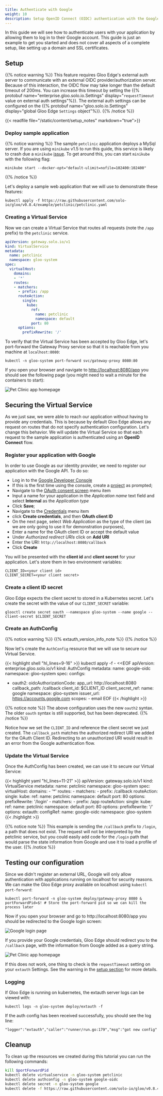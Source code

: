 ```yaml
---
title: Authenticate with Google
weight: 10
description: Setup OpenID Connect (OIDC) authentication with the Google identity provider. 
---
```


In this guide we will see how to authenticate users with your application by allowing them to log in to their Google 
account. This guide is just an example to get you started and does not cover all aspects of a complete setup, 
like setting up a domain and SSL certificates.

## Setup
{{% notice warning %}}
This feature requires Gloo Edge's external auth server to communicate with an external OIDC provider/authorization server.
Because of this interaction, the OIDC flow may take longer than the default timeout of 200ms.
You can increase this timeout by setting the {{% protobuf name="enterprise.gloo.solo.io.Settings" display="`requestTimeout` value on external auth settings"%}}.
The external auth settings can be configured on the {{% protobuf name="gloo.solo.io.Settings" display="global Gloo Edge `Settings` object"%}}.
{{% /notice %}}

{{< readfile file="/static/content/setup_notes" markdown="true">}}

### Deploy sample application
{{% notice warning %}}
The sample `petclinic` application deploys a MySql server. If you are using `minikube` v1.5 to run this guide, this 
service is likely to crash due a `minikube` [issue](https://github.com/kubernetes/minikube/issues/5751). 
To get around this, you can start `minikube` with the following flag:

```shell
minikube start --docker-opt="default-ulimit=nofile=102400:102400" 
```
{{% /notice %}}

Let's deploy a sample web application that we will use to demonstrate these features:
```shell
kubectl apply -f https://raw.githubusercontent.com/solo-io/gloo/v0.8.4/example/petclinic/petclinic.yaml
```

### Creating a Virtual Service
Now we can create a Virtual Service that routes all requests (note the `/app` prefix) to the `petclinic` service.

```yaml
apiVersion: gateway.solo.io/v1
kind: VirtualService
metadata:
  name: petclinic
  namespace: gloo-system
spec:
  virtualHost:
    domains:
    - '*'
    routes:
    - matchers:
      - prefix: /app
      routeAction:
        single:
          kube:
            ref:
              name: petclinic
              namespace: default
            port: 80
      options:
        prefixRewrite: '/'
```

To verify that the Virtual Service has been accepted by Gloo Edge, let's port-forward the Gateway Proxy service so that it is 
reachable from you machine at `localhost:8080`:
```
kubectl -n gloo-system port-forward svc/gateway-proxy 8080:80
```

If you open your browser and navigate to [http://localhost:8080/app](http://localhost:8080/app) you should see the following page (you might need to wait a minute for the containers to start):

![Pet Clinic app homepage](petclinic-home.png)

## Securing the Virtual Service
As we just saw, we were able to reach our application without having to provide any credentials. This is because by default Gloo Edge allows any request on routes that do not specify authentication configuration. Let's change this behavior. We will update the Virtual Service so that each request to the sample application is authenticated using an **OpenID Connect** flow.

### Register your application with Google
In order to use Google as our identity provider, we need to register our application with the Google API.
To do so:
 
- Log in to the [Google Developer Console](https://console.developers.google.com/)
- If this is the first time using the console, create a [project](https://cloud.google.com/resource-manager/docs/creating-managing-projects)
as prompted;
- Navigate to the [OAuth consent screen](https://console.developers.google.com/apis/credentials/consent) menu item
- Input a name for your application in the *Application name* text field and select **Internal** as the *Application type*
- Click **Save**;
- Navigate to the [Credentials](https://console.developers.google.com/apis/credentials) menu item
- click **Create credentials**, and then **OAuth client ID**
- On the next page, select *Web Application* as the type of the client (as we are only going to use it for demonstration purposes), 
- Enter a name for the OAuth client ID or accept the default value
- Under *Authorized redirect URIs* click on **Add URI**
- Enter the URI: `http://localhost:8080/callback`
- Click **Create**

You will be presented with the **client id** and **client secret** for your application.
Let's store them in two environment variables:

```noop
CLIENT_ID=<your client id>
CLIENT_SECRET=<your client secret>
```

### Create a client ID secret
Gloo Edge expects the client secret to stored in a Kubernetes secret. Let's create the secret with the value of our `CLIENT_SECRET` variable:

```shell
glooctl create secret oauth --namespace gloo-system --name google --client-secret $CLIENT_SECRET
```

### Create an AuthConfig
{{% notice warning %}}
{{% extauth_version_info_note %}}
{{% /notice %}}

Now let's create the `AuthConfig` resource that we will use to secure our Virtual Service.

{{< highlight shell "hl_lines=9-16" >}}
kubectl apply -f - <<EOF
apiVersion: enterprise.gloo.solo.io/v1
kind: AuthConfig
metadata:
  name: google-oidc
  namespace: gloo-system
spec:
  configs:
  - oauth2:
      oidcAuthorizationCode:
        app_url: http://localhost:8080
        callback_path: /callback
        client_id: $CLIENT_ID
        client_secret_ref:
          name: google
          namespace: gloo-system
        issuer_url: https://accounts.google.com
        scopes:
        - email
EOF
{{< /highlight >}}

{{% notice note %}}
The above configuration uses the new `oauth2` syntax. The older `oauth` syntax is still supported, but has been deprecated.
{{% /notice %}}

Notice how we set the `CLIENT_ID` and reference the client secret we just created. The `callback_path` matches the authorized redirect URI we added for the OAuth Client ID. Redirecting to an unauthorized URI would result in an error from the Google authentication flow.

### Update the Virtual Service
Once the AuthConfig has been created, we can use it to secure our Virtual Service:

{{< highlight yaml "hl_lines=11-21" >}}
apiVersion: gateway.solo.io/v1
kind: VirtualService
metadata:
  name: petclinic
  namespace: gloo-system
spec:
  virtualHost:
    domains:
    - '*'
    routes:
    - matchers:
      - prefix: /callback
      routeAction:
        single:
          kube:
            ref:
              name: petclinic
              namespace: default
            port: 80
      options:
        prefixRewrite: '/login'
    - matchers:
      - prefix: /app
      routeAction:
        single:
          kube:
            ref:
              name: petclinic
              namespace: default
            port: 80
      options:
          prefixRewrite: '/'
    options:
      extauth:
        configRef:
          name: google-oidc
          namespace: gloo-system
{{< /highlight >}}

{{% notice note %}}
This example is sending the `/callback` prefix to `/login`, a path that does not exist. The request will not be interpreted by the petclinic service, but you could easily add code for the `/login` path that would parse the state information from Google and use it to load a profile of the user.
{{% /notice %}}

## Testing our configuration
Since we didn't register an external URL, Google will only allow authentication with applications running on localhost for security reasons. We can make the Gloo Edge proxy available on localhost using `kubectl port-forward`:

```shell
kubectl port-forward -n gloo-system deploy/gateway-proxy 8080 &
portForwardPid=$! # Store the port-forward pid so we can kill the process later
```

Now if you open your browser and go to http://localhost:8080/app you should be redirected to the Google login screen:

![Google login page](google-login.png)
 
If you provide your Google credentials, Gloo Edge should redirect you to the `/callback` page, with the information from Google added as a query string.

![Pet Clinic app homepage](petclinic-querystring.jpeg)

If this does not work, one thing to check is the `requestTimeout` setting on your `extauth` Settings. See the warning in the [setup section](#setup) for more details.

### Logging

If Gloo Edge is running on kubernetes, the extauth server logs can be viewed with:
```
kubectl logs -n gloo-system deploy/extauth -f
```
If the auth config has been received successfully, you should see the log line:
```
"logger":"extauth","caller":"runner/run.go:179","msg":"got new config"
```

## Cleanup
To clean up the resources we created during this tutorial you can run the following commands:

```bash
kill $portForwardPid
kubectl delete virtualservice -n gloo-system petclinic
kubectl delete authconfig -n gloo-system google-oidc
kubectl delete secret -n gloo-system google
kubectl delete -f https://raw.githubusercontent.com/solo-io/gloo/v0.8.4/example/petclinic/petclinic.yaml
```